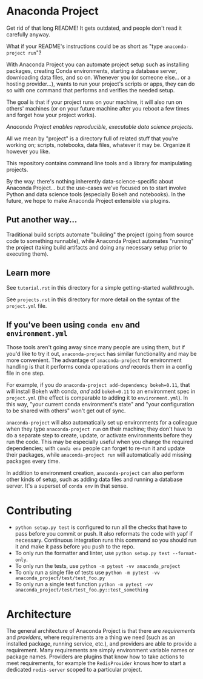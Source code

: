 # Anaconda Project

Get rid of that long README! It gets outdated, and people don't
read it carefully anyway.

What if your README's instructions could be as short as "type
`anaconda-project run`"?

With Anaconda Project you can automate project setup such as
installing packages, creating Conda environments, starting a
database server, downloading data files, and so on. Whenever you
(or someone else... or a hosting provider...), wants to run your
project's scripts or apps, they can do so with one command that
performs and verifies the needed setup.

The goal is that if your project runs on your machine, it will
also run on others' machines (or on your future machine after you
reboot a few times and forget how your project works).

*Anaconda Project enables reproducible, executable data science
projects.*

All we mean by "project" is a directory full of related stuff that
you're working on; scripts, notebooks, data files, whatever it may
be. Organize it however you like.

This repository contains command line tools and a library for
manipulating projects.

By the way: there's nothing inherently data-science-specific about
Anaconda Project... but the use-cases we've focused on to start
involve Python and data science tools (especially Bokeh and
notebooks). In the future, we hope to make Anaconda Project
extensible via plugins.

## Put another way...

Traditional build scripts automate "building" the project (going
from source code to something runnable), while Anaconda Project
automates "running" the project (taking build artifacts and doing
any necessary setup prior to executing them).

## Learn more

See ``tutorial.rst`` in this directory for a simple
getting-started walkthrough.

See ``projects.rst`` in this directory for more detail on the
syntax of the `project.yml` file.

## If you've been using `conda env` and `environment.yml`

Those tools aren't going away since many people are using them,
but if you'd like to try it out, `anaconda-project` has similar
functionality and may be more convenient. The advantage of
`anaconda-project` for environment handling is that it performs
conda operations _and_ records them in a config file in one step.

For example, if you do `anaconda-project add-dependency
bokeh=0.11`, that will install Bokeh with conda, _and_ add
`bokeh=0.11` to an environment spec in `project.yml` (the effect
is comparable to adding it to `environment.yml`). In this way,
"your current conda environment's state" and "your configuration
to be shared with others" won't get out of sync.

`anaconda-project` will also automatically set up environments for
a colleague when they type `anaconda-project run` on their
machine; they don't have to do a separate step to create, update,
or activate environments before they run the code. This may be
especially useful when you change the required dependencies; with
`conda env` people can forget to re-run it and update their
packages, while `anaconda-project run` will automatically add
missing packages every time.

In addition to environment creation, `anaconda-project` can also perform other
kinds of setup, such as adding data files and running a database server. It's a
superset of `conda env` in that sense.

# Contributing

 * `python setup.py test` is configured to run all the checks that
   have to pass before you commit or push. It also reformats the
   code with yapf if necessary. Continuous integration runs this
   command so you should run it and make it pass before you push
   to the repo.
 * To only run the formatter and linter, use `python setup.py test
   --format-only`.
 * To only run the tests, use `python -m pytest -vv anaconda_project`
 * To only run a single file of tests use `python -m pytest
   -vv anaconda_project/test/test_foo.py`
 * To only run a single test function `python -m pytest
   -vv anaconda_project/test/test_foo.py::test_something`

# Architecture

The general architecture of Anaconda Project is that there are
_requirements_ and _providers_, where requirements are a thing we
need (such as an installed package, running service, etc.), and
providers are able to provide a requirement. Many requirements are
simply environment variable names or package names. Providers are
plugins that know how to take actions to meet requirements, for
example the `RedisProvider` knows how to start a
dedicated `redis-server` scoped to a particular project.

